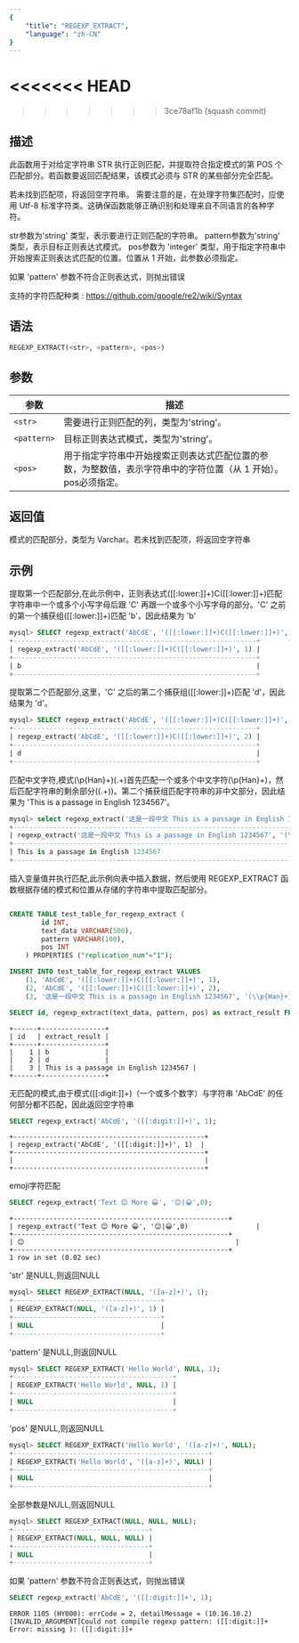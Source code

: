 ```yaml
---
{
    "title": "REGEXP_EXTRACT",
    "language": "zh-CN"
}
---
```


<<<<<<< HEAD
=======
<!-- 
Licensed to the Apache Software Foundation (ASF) under one
or more contributor license agreements.  See the NOTICE file
distributed with this work for additional information
regarding copyright ownership.  The ASF licenses this file
to you under the Apache License, Version 2.0 (the
"License"); you may not use this file except in compliance
with the License.  You may obtain a copy of the License at

  http://www.apache.org/licenses/LICENSE-2.0

Unless required by applicable law or agreed to in writing,
software distributed under the License is distributed on an
"AS IS" BASIS, WITHOUT WARRANTIES OR CONDITIONS OF ANY
KIND, either express or implied.  See the License for the
specific language governing permissions and limitations
under the License.
-->

>>>>>>> 3ce78af1b (squash commit)
## 描述
此函数用于对给定字符串 STR 执行正则匹配，并提取符合指定模式的第 POS 个匹配部分。若函数要返回匹配结果，该模式必须与 STR 的某些部分完全匹配。

若未找到匹配项，将返回空字符串。
需要注意的是，在处理字符集匹配时，应使用 Utf-8 标准字符类。这确保函数能够正确识别和处理来自不同语言的各种字符。


str参数为'string' 类型，表示要进行正则匹配的字符串。
pattern参数为'string' 类型，表示目标正则表达式模式。
pos参数为 'integer' 类型，用于指定字符串中开始搜索正则表达式匹配的位置。位置从 1 开始，此参数必须指定。

如果 'pattern' 参数不符合正则表达式，则抛出错误

支持的字符匹配种类 : https://github.com/google/re2/wiki/Syntax

## 语法
```sql
REGEXP_EXTRACT(<str>, <pattern>, <pos>)
```
## 参数

| 参数 | 描述 |
| -- | -- |
| `<str>` | 需要进行正则匹配的列，类型为'string'。|
| `<pattern>` | 	目标正则表达式模式，类型为'string'。|
| `<pos>` | 用于指定字符串中开始搜索正则表达式匹配位置的参数，为整数值，表示字符串中的字符位置（从 1 开始）。pos必须指定。 |

## 返回值

模式的匹配部分，类型为 Varchar。若未找到匹配项，将返回空字符串

## 示例

提取第一个匹配部分,在此示例中，正则表达式([[:lower:]]+)C([[:lower:]]+)匹配字符串中一个或多个小写字母后跟 'C' 再跟一个或多个小写字母的部分。'C' 之前的第一个捕获组([[:lower:]]+)匹配 'b'，因此结果为 'b'

```sql
mysql> SELECT regexp_extract('AbCdE', '([[:lower:]]+)C([[:lower:]]+)', 1);
+-------------------------------------------------------------+
| regexp_extract('AbCdE', '([[:lower:]]+)C([[:lower:]]+)', 1) |
+-------------------------------------------------------------+
| b                                                           |
+-------------------------------------------------------------+
```
提取第二个匹配部分,这里，'C' 之后的第二个捕获组([[:lower:]]+)匹配 'd'，因此结果为 'd'。

```sql
mysql> SELECT regexp_extract('AbCdE', '([[:lower:]]+)C([[:lower:]]+)', 2);
+-------------------------------------------------------------+
| regexp_extract('AbCdE', '([[:lower:]]+)C([[:lower:]]+)', 2) |
+-------------------------------------------------------------+
| d                                                           |
+-------------------------------------------------------------+
```
匹配中文字符,模式(\p{Han}+)(.+)首先匹配一个或多个中文字符(\p{Han}+)，然后匹配字符串的剩余部分((.+))。第二个捕获组匹配字符串的非中文部分，因此结果为 'This is a passage in English 1234567'。

```sql
mysql> select regexp_extract('这是一段中文 This is a passage in English 1234567', '(\\p{Han}+)(.+)', 2);
+-----------------------------------------------------------------------------------------------+
| regexp_extract('这是一段中文 This is a passage in English 1234567', '(\p{Han}+)(.+)', 2)       |
+-----------------------------------------------------------------------------------------------+
| This is a passage in English 1234567                                                          |
+-----------------------------------------------------------------------------------------------+
```

插入变量值并执行匹配,此示例向表中插入数据，然后使用 REGEXP_EXTRACT 函数根据存储的模式和位置从存储的字符串中提取匹配部分。

```sql

CREATE TABLE test_table_for_regexp_extract (
        id INT,
        text_data VARCHAR(500),
        pattern VARCHAR(100),
        pos INT
    ) PROPERTIES ("replication_num"="1");

INSERT INTO test_table_for_regexp_extract VALUES
    (1, 'AbCdE', '([[:lower:]]+)C([[:lower:]]+)', 1),    
    (2, 'AbCdE', '([[:lower:]]+)C([[:lower:]]+)', 2),    
    (3, '这是一段中文 This is a passage in English 1234567', '(\\p{Han}+)(.+)', 2);

SELECT id, regexp_extract(text_data, pattern, pos) as extract_result FROM test_table_for_regexp_extract ORDER BY id;

```
```text
+------+----------------+
| id   | extract_result |
+------+----------------+
|    1 | b              |
|    2 | d              |
|    3 | This is a passage in English 1234567 |
+------+----------------+
```

无匹配的模式,由于模式([[:digit:]]+)（一个或多个数字）与字符串 'AbCdE' 的任何部分都不匹配，因此返回空字符串

```sql
SELECT regexp_extract('AbCdE', '([[:digit:]]+)', 1);
```

```text
+------------------------------------------------+
| regexp_extract('AbCdE', '([[:digit:]]+)', 1)  |
+------------------------------------------------+
|                                                |
+------------------------------------------------+
```


emoji字符匹配

```sql
SELECT regexp_extract('Text 😊 More 😀', '😊|😀',0);

```

```text
+------------------------------------------------------+
| regexp_extract('Text 😊 More 😀', '😊|😀',0)                 |
+------------------------------------------------------+
| 😊                                                     |
+------------------------------------------------------+
1 row in set (0.02 sec)
```

'str' 是NULL,则返回NULL

```sql
mysql> SELECT REGEXP_EXTRACT(NULL, '([a-z]+)', 1);
+-------------------------------------+
| REGEXP_EXTRACT(NULL, '([a-z]+)', 1) |
+-------------------------------------+
| NULL                                |
+-------------------------------------+
```

'pattern' 是NULL,则返回NULL

```sql
mysql> SELECT REGEXP_EXTRACT('Hello World', NULL, 1);
+----------------------------------------+
| REGEXP_EXTRACT('Hello World', NULL, 1) |
+----------------------------------------+
| NULL                                   |
+----------------------------------------+
```

'pos' 是NULL,则返回NULL

```sql
mysql> SELECT REGEXP_EXTRACT('Hello World', '([a-z]+)', NULL);
+-------------------------------------------------+
| REGEXP_EXTRACT('Hello World', '([a-z]+)', NULL) |
+-------------------------------------------------+
| NULL                                            |
+-------------------------------------------------+
```

全部参数是NULL,则返回NULL

```sql
mysql> SELECT REGEXP_EXTRACT(NULL, NULL, NULL);
+----------------------------------+
| REGEXP_EXTRACT(NULL, NULL, NULL) |
+----------------------------------+
| NULL                             |
+----------------------------------+
```

如果 'pattern' 参数不符合正则表达式，则抛出错误

```sql
SELECT regexp_extract('AbCdE', '([[:digit:]]+', 1);
```

```text
ERROR 1105 (HY000): errCode = 2, detailMessage = (10.16.10.2)[INVALID_ARGUMENT]Could not compile regexp pattern: ([[:digit:]]+
Error: missing ): ([[:digit:]]+
```